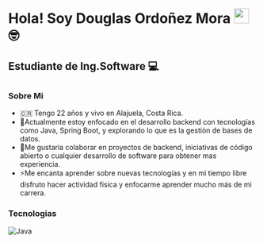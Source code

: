 <h1>Hola! Soy Douglas Ordoñez Mora <img src="https://gist.githubusercontent.com/arunprakashpj/48aa20057048b46c6f9ba9d114a8b76f/raw/69a9d496f651091a509ea8d9913c4aef5c419afb/Hi.gif"  width="30px"> 🤓 </h1>
<h2> Estudiante de Ing.Software 💻 <h2>
  
### Sobre Mi
  - 🇨🇷 Tengo 22 años y vivo en Alajuela, Costa Rica.
  - 🧠Actualmente estoy enfocado en el desarrollo backend con tecnologías como Java, Spring Boot, y explorando lo que es la gestión de bases de datos.
  - 🌱Me gustaria colaborar en proyectos de backend, iniciativas de código abierto o cualquier desarrollo de software para obtener mas experiencia.
  - ⚡Me encanta aprender sobre nuevas tecnologías y en mi tiempo libre disfruto hacer actividad fisica y enfocarme aprender mucho más de mi carrera.

### Tecnologias
![Java]()



